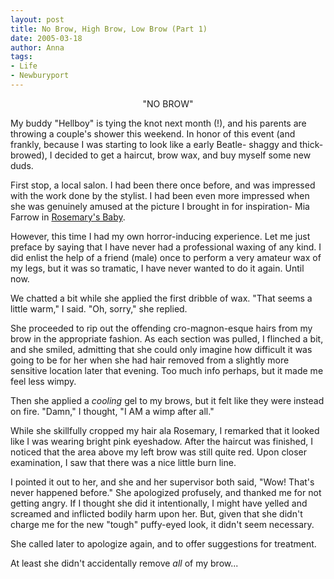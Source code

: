 ```yaml
---
layout: post
title: No Brow, High Brow, Low Brow (Part 1)
date: 2005-03-18
author: Anna
tags:
- Life
- Newburyport
---
```


<center>"NO BROW"</center>

My buddy "Hellboy" is tying the knot next month (!), and his parents are throwing a couple's shower this weekend. In honor of this event (and frankly, because I was starting to look like a early Beatle- shaggy and thick-browed), I decided to get a haircut, brow wax, and buy myself some new duds.

First stop, a local salon. I had been there once before, and was impressed with the work done by the stylist. I had been even more impressed when she was genuinely amused at the picture I brought in for inspiration- Mia Farrow in <a href="http://www.imdb.com/gallery/mptv/1389/Mptv/1389/6008_0070.jpg?path=gallery&path_key=0063522">Rosemary's Baby</a>.

However, this time I had my own horror-inducing experience. Let me just preface by saying that I have never had a professional waxing of any kind. I did enlist the help of a friend (male) once to perform a very amateur wax of my legs, but it was so tramatic, I have never wanted to do it again. Until now.

We chatted a bit while she applied the first dribble of wax. "That seems a little warm," I said. "Oh, sorry," she replied.

She proceeded to rip out the offending cro-magnon-esque hairs from my brow in the appropriate fashion. As each section was pulled, I flinched a bit, and she smiled, admitting that she could only imagine how difficult it was going to be for her when she had hair removed from a slightly more sensitive location later that evening. Too much info perhaps, but it made me feel less wimpy.

Then she applied a <i>cooling</i> gel to my brows, but it felt like they were instead on fire. "Damn," I thought, "I AM a wimp after all."

While she skillfully cropped my hair ala Rosemary, I remarked that it looked like I was wearing bright pink eyeshadow. After the haircut was finished, I noticed that the area above my left brow was still quite red. Upon closer examination, I saw that there was a nice little burn line. 

I pointed it out to her, and she and her supervisor both said, "Wow! That's never happened before." She apologized profusely, and thanked me for not getting angry. If I thought she did it intentionally, I might have yelled and screamed and inflicted bodily harm upon her. But, given that she didn't charge me for the new "tough" puffy-eyed look, it didn't seem necessary.

She called later to apologize again, and to offer suggestions for treatment. 

At least she didn't accidentally remove <i>all</i> of my brow...